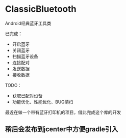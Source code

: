 # ClassicBluetooth
Android经典蓝牙工具类

已完成：

- 开启蓝牙
- 关闭蓝牙
- 扫描蓝牙设备
- 连接配对
- 发送数据
- 接收数据

TODO：

- 获取已配对设备
- 功能优化、性能优化、BUG清扫

最近在做一个带有蓝牙打印机的项目，借此完成这个库的开发

## 稍后会发布到jcenter中方便gradle引入
